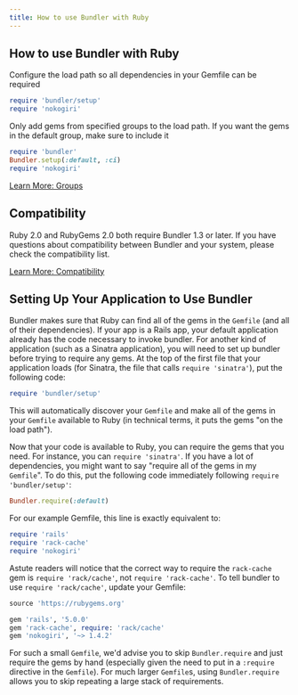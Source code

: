 ```yaml
---
title: How to use Bundler with Ruby
---
```

## How to use Bundler with Ruby

Configure the load path so all dependencies in
your Gemfile can be required

~~~ruby
require 'bundler/setup'
require 'nokogiri'
~~~

Only add gems from specified groups to the
load path. If you want the gems in the
default group, make sure to include it

~~~ruby
require 'bundler'
Bundler.setup(:default, :ci)
require 'nokogiri'
~~~

<a href="./groups.html" class="btn btn-primary">Learn More: Groups</a>

## Compatibility

Ruby 2.0 and RubyGems 2.0 both require Bundler 1.3 or later. If you have questions about compatibility between Bundler and your system, please check the compatibility list.

<a href="/compatibility.html" class="btn btn-primary">Learn More: Compatibility</a>

## Setting Up Your Application to Use Bundler
<a name="setting-up-your-application-to-use-bundler"></a>

Bundler makes sure that Ruby can find all of the gems in the `Gemfile`
(and all of their dependencies). If your app is a Rails app, your default application
already has the code necessary to invoke bundler.
For another kind of application (such as a Sinatra application), you will need to set up
bundler before trying to require any gems. At the top of the first file that your
application loads (for Sinatra, the file that calls `require 'sinatra'`), put
the following code:

~~~ruby
require 'bundler/setup'
~~~

This will automatically discover your `Gemfile` and make all of the gems in
your `Gemfile` available to Ruby (in technical terms, it puts the gems "on the
load path").

Now that your code is available to Ruby, you can require the gems that you need. For
instance, you can `require 'sinatra'`. If you have a lot of dependencies, you
might want to say "require all of the gems in my `Gemfile`". To do this, put
the following code immediately following `require 'bundler/setup'`:

~~~ruby
Bundler.require(:default)
~~~

For our example Gemfile, this line is exactly equivalent to:

~~~ruby
require 'rails'
require 'rack-cache'
require 'nokogiri'
~~~

Astute readers will notice that the correct way to require the `rack-cache`
gem is `require 'rack/cache'`, not `require 'rack-cache'`. To tell
bundler to use `require 'rack/cache'`, update your Gemfile:

~~~ruby
source 'https://rubygems.org'

gem 'rails', '5.0.0'
gem 'rack-cache', require: 'rack/cache'
gem 'nokogiri', '~> 1.4.2'
~~~

For such a small `Gemfile`, we'd advise you to skip
`Bundler.require` and just require the gems by hand (especially given the
need to put in a `:require` directive in the `Gemfile`). For much
larger `Gemfile`s, using `Bundler.require` allows you to skip
repeating a large stack of requirements.
